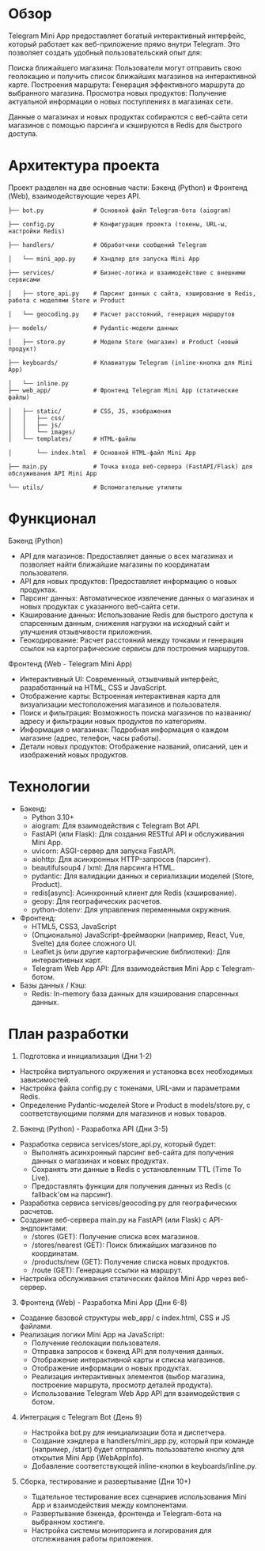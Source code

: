 # Обзор

Telegram Mini App предоставляет богатый интерактивный интерфейс, который работает как веб-приложение прямо внутри Telegram. Это позволяет создать удобный пользовательский опыт для:

Поиска ближайшего магазина: Пользователи могут отправить свою геолокацию и получить список ближайших магазинов на интерактивной карте.
Построения маршрута: Генерация эффективного маршрута до выбранного магазина.
Просмотра новых продуктов: Получение актуальной информации о новых поступлениях в магазинах сети.

Данные о магазинах и новых продуктах собираются с веб-сайта сети магазинов с помощью парсинга и кэшируются в Redis для быстрого доступа.
# Архитектура проекта

Проект разделен на две основные части: Бэкенд (Python) и Фронтенд (Web), взаимодействующие через API.
```text
├── bot.py              # Основной файл Telegram-бота (aiogram)

├── config.py           # Конфигурация проекта (токены, URL-ы, настройки Redis)

├── handlers/           # Обработчики сообщений Telegram

│   └── mini_app.py     # Хэндлер для запуска Mini App

├── services/           # Бизнес-логика и взаимодействие с внешними сервисами

│   ├── store_api.py    # Парсинг данных с сайта, кэширование в Redis, работа с моделями Store и Product

│   └── geocoding.py    # Расчет расстояний, генерация маршрутов

├── models/             # Pydantic-модели данных

│   ├── store.py        # Модели Store (магазин) и Product (новый продукт)

├── keyboards/          # Клавиатуры Telegram (inline-кнопка для Mini App)

│   └── inline.py
├── web_app/            # Фронтенд Telegram Mini App (статические файлы)

│   ├── static/         # CSS, JS, изображения
│   │   ├── css/
│   │   ├── js/
│   │   └── images/
│   └── templates/      # HTML-файлы

│       └── index.html  # Основной HTML-файл Mini App

├── main.py             # Точка входа веб-сервера (FastAPI/Flask) для обслуживания API Mini App

└── utils/              # Вспомогательные утилиты
```

# Функционал
Бэкенд (Python)

- API для магазинов: Предоставляет данные о всех магазинах и позволяет найти ближайшие магазины по координатам пользователя.
- API для новых продуктов: Предоставляет информацию о новых продуктах.
- Парсинг данных: Автоматическое извлечение данных о магазинах и новых продуктах с указанного веб-сайта сети.
- Кэширование данных: Использование Redis для быстрого доступа к спарсенным данным, снижения нагрузки на исходный сайт и улучшения отзывчивости приложения.
- Геокодирование: Расчет расстояний между точками и генерация ссылок на картографические сервисы для построения маршрутов.

Фронтенд (Web - Telegram Mini App)

- Интерактивный UI: Современный, отзывчивый интерфейс, разработанный на HTML, CSS и JavaScript.
- Отображение карты: Встроенная интерактивная карта для визуализации местоположения магазинов и пользователя.
- Поиск и фильтрация: Возможность поиска магазинов по названию/адресу и фильтрации новых продуктов по категориям.
- Информация о магазинах: Подробная информация о каждом магазине (адрес, телефон, часы работы).
- Детали новых продуктов: Отображение названий, описаний, цен и изображений новых продуктов.

# Технологии

- Бэкенд:
    - Python 3.10+
    - aiogram: Для взаимодействия с Telegram Bot API.
    - FastAPI (или Flask): Для создания RESTful API и обслуживания Mini App.
    - uvicorn: ASGI-сервер для запуска FastAPI.
    - aiohttp: Для асинхронных HTTP-запросов (парсинг).
    - beautifulsoup4 / lxml: Для парсинга HTML.
    - pydantic: Для валидации данных и сериализации моделей (Store, Product).
    - redis[async]: Асинхронный клиент для Redis (кэширование).
    - geopy: Для географических расчетов.
    - python-dotenv: Для управления переменными окружения.
- Фронтенд:
    - HTML5, CSS3, JavaScript
    - (Опционально) JavaScript-фреймворки (например, React, Vue, Svelte) для более сложного UI.
    - Leaflet.js (или другие картографические библиотеки): Для интерактивных карт.
    - Telegram Web App API: Для взаимодействия Mini App с Telegram-ботом.
- Базы данных / Кэш:
    - Redis: In-memory база данных для кэширования спарсенных данных.

# План разработки
1. Подготовка и инициализация (Дни 1-2)

- Настройка виртуального окружения и установка всех необходимых зависимостей.
- Настройка файла config.py с токенами, URL-ами и параметрами Redis.
-  Определение Pydantic-моделей Store и Product в models/store.py, с соответствующими полями для магазинов и новых товаров.

2. Бэкенд (Python) - Разработка API (Дни 3-5)

- Разработка сервиса services/store_api.py, который будет:
    - Выполнять асинхронный парсинг веб-сайта для получения данных о магазинах и новых продуктах.
    - Сохранять эти данные в Redis с установленным TTL (Time To Live).
    - Предоставлять функции для получения данных из Redis (с fallback'ом на парсинг).
- Разработка сервиса services/geocoding.py для географических расчетов.
- Создание веб-сервера main.py на FastAPI (или Flask) с API-эндпоинтами:
    - /stores (GET): Получение списка всех магазинов.
    - /stores/nearest (GET): Поиск ближайших магазинов по координатам.
    - /products/new (GET): Получение списка новых продуктов.
    - /route (GET): Генерация ссылки на маршрут.
- Настройка обслуживания статических файлов Mini App через веб-сервер.

3. Фронтенд (Web) - Разработка Mini App (Дни 6-8)

- Создание базовой структуры web_app/ с index.html, CSS и JS файлами.
- Реализация логики Mini App на JavaScript:
    - Получение геолокации пользователя.
    - Отправка запросов к бэкенд API для получения данных.
    - Отображение интерактивной карты и списка магазинов.
    - Отображение информации о новых продуктах.
    - Реализация интерактивных элементов (выбор магазина, построение маршрута, просмотр деталей продукта).
    - Использование Telegram Web App API для взаимодействия с ботом.

4. Интеграция с Telegram Bot (День 9)

    - Настройка bot.py для инициализации бота и диспетчера.
    - Создание хэндлера в handlers/mini_app.py, который при команде (например, /start) будет отправлять пользователю кнопку для открытия Mini App (WebAppInfo).
    - Добавление соответствующей inline-кнопки в keyboards/inline.py.

5. Сборка, тестирование и развертывание (Дни 10+)

    - Тщательное тестирование всех сценариев использования Mini App и взаимодействия между компонентами.
    - Развертывание бэкенда, фронтенда и Telegram-бота на выбранном хостинге.
    - Настройка системы мониторинга и логирования для отслеживания работы приложения.
